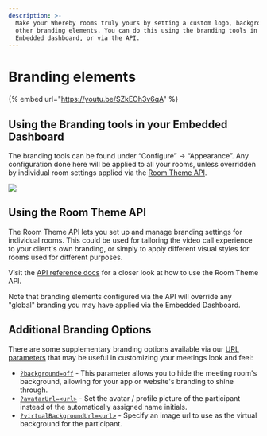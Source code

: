 ```yaml
---
description: >-
  Make your Whereby rooms truly yours by setting a custom logo, background and
  other branding elements. You can do this using the branding tools in the
  Embedded dashboard, or via the API.
---
```


# Branding elements

{% embed url="https://youtu.be/SZkEOh3v6qA" %}

## Using the Branding tools in your Embedded Dashboard

The branding tools can be found under “Configure” → “Appearance”. Any configuration done here will be applied to all your rooms, unless overridden by individual room settings applied via the [Room Theme API](branding-elements.md#using-the-room-theme-api).

![](<../.gitbook/assets/branding dashboard.png>)

## Using the Room Theme API

The Room Theme API lets you set up and manage branding settings for individual rooms. This could be used for tailoring the video call experience to your client's own branding, or simply to apply different visual styles for rooms used for different purposes.

Visit the [API reference docs](../whereby-rest-api-reference.md#put-requests) for a closer look at how to use the Room Theme API.&#x20;

Note that branding elements configured via the API will override any "global" branding you may have applied via the Embedded Dashboard.

## Additional Branding Options

There are some supplementary branding options available via our [URL parameters](using-url-parameters.md) that may be useful in customizing your meetings look and feel:

* [`?background=off`](using-url-parameters.md#background-off) - This parameter allows you to hide the meeting room's background, allowing for your app or website's branding to shine through.
* [`?avatarUrl=<url>`](using-url-parameters.md#avatarurl-less-than-url-greater-than) - Set the avatar / profile picture of the participant instead of the automatically assigned name initials.&#x20;
* [`?virtualBackgroundUrl=<url>`](using-url-parameters.md#virtualbackgroundurl-less-than-url-greater-than) - Specify an image url to use as the virtual background for the participant.&#x20;
